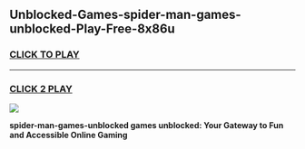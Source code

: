 
## Unblocked-Games-spider-man-games-unblocked-Play-Free-8x86u
<h3>
<a href="https://premium76.site?title=spider-man-games-unblocked&ref=12A">CLICK TO PLAY</a></h3>
<hr>

<h3>
<a href="https://premium76.site?title=spider-man-games-unblocked&ref=12A">CLICK 2 PLAY</a>
  
</h3>

<a href="https://premium76.site?title=spider-man-games-unblocked&ref=12A"><img src="https://clearcache.store/games.png"></a>


**spider-man-games-unblocked games unblocked: Your Gateway to Fun and Accessible Online Gaming**
